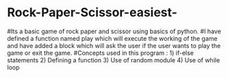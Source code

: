 # Rock-Paper-Scissor-easiest-
#Its a basic game of rock paper and scissor using basics of python.
#I have defined a function named play which will execute the working of the game and have added a block which will ask the user if the user wants to play the game or exit the game.
#Concepts used in this program : 1) if-else statements  2) Defining a function  3) Use of random module  4) Use of while loop  
